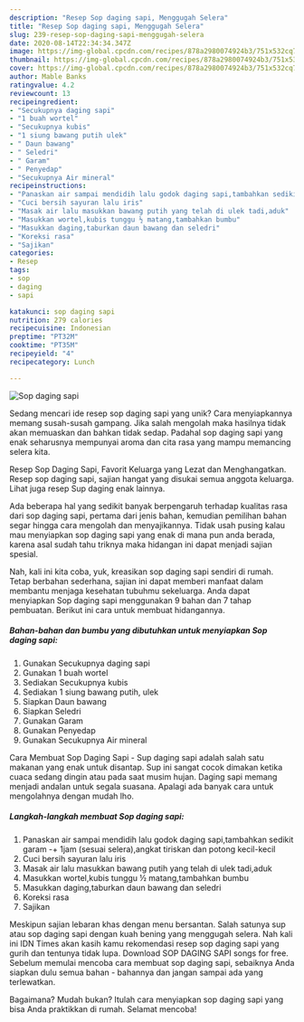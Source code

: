 ```yaml
---
description: "Resep Sop daging sapi, Menggugah Selera"
title: "Resep Sop daging sapi, Menggugah Selera"
slug: 239-resep-sop-daging-sapi-menggugah-selera
date: 2020-08-14T22:34:34.347Z
image: https://img-global.cpcdn.com/recipes/878a2980074924b3/751x532cq70/sop-daging-sapi-foto-resep-utama.jpg
thumbnail: https://img-global.cpcdn.com/recipes/878a2980074924b3/751x532cq70/sop-daging-sapi-foto-resep-utama.jpg
cover: https://img-global.cpcdn.com/recipes/878a2980074924b3/751x532cq70/sop-daging-sapi-foto-resep-utama.jpg
author: Mable Banks
ratingvalue: 4.2
reviewcount: 13
recipeingredient:
- "Secukupnya daging sapi"
- "1 buah wortel"
- "Secukupnya kubis"
- "1 siung bawang putih ulek"
- " Daun bawang"
- " Seledri"
- " Garam"
- " Penyedap"
- "Secukupnya Air mineral"
recipeinstructions:
- "Panaskan air sampai mendidih lalu godok daging sapi,tambahkan sedikit garam -+ 1jam (sesuai selera),angkat tiriskan dan potong kecil-kecil"
- "Cuci bersih sayuran lalu iris"
- "Masak air lalu masukkan bawang putih yang telah di ulek tadi,aduk"
- "Masukkan wortel,kubis tunggu ½ matang,tambahkan bumbu"
- "Masukkan daging,taburkan daun bawang dan seledri"
- "Koreksi rasa"
- "Sajikan"
categories:
- Resep
tags:
- sop
- daging
- sapi

katakunci: sop daging sapi 
nutrition: 279 calories
recipecuisine: Indonesian
preptime: "PT32M"
cooktime: "PT35M"
recipeyield: "4"
recipecategory: Lunch

---
```



![Sop daging sapi](https://img-global.cpcdn.com/recipes/878a2980074924b3/751x532cq70/sop-daging-sapi-foto-resep-utama.jpg)

Sedang mencari ide resep sop daging sapi yang unik? Cara menyiapkannya memang susah-susah gampang. Jika salah mengolah maka hasilnya tidak akan memuaskan dan bahkan tidak sedap. Padahal sop daging sapi yang enak seharusnya mempunyai aroma dan cita rasa yang mampu memancing selera kita.

Resep Sop Daging Sapi, Favorit Keluarga yang Lezat dan Menghangatkan. Resep sop daging sapi, sajian hangat yang disukai semua anggota keluarga. Lihat juga resep Sup daging enak lainnya.

Ada beberapa hal yang sedikit banyak berpengaruh terhadap kualitas rasa dari sop daging sapi, pertama dari jenis bahan, kemudian pemilihan bahan segar hingga cara mengolah dan menyajikannya. Tidak usah pusing kalau mau menyiapkan sop daging sapi yang enak di mana pun anda berada, karena asal sudah tahu triknya maka hidangan ini dapat menjadi sajian spesial.


Nah, kali ini kita coba, yuk, kreasikan sop daging sapi sendiri di rumah. Tetap berbahan sederhana, sajian ini dapat memberi manfaat dalam membantu menjaga kesehatan tubuhmu sekeluarga. Anda dapat menyiapkan Sop daging sapi menggunakan 9 bahan dan 7 tahap pembuatan. Berikut ini cara untuk membuat hidangannya.

<!--inarticleads1-->

##### Bahan-bahan dan bumbu yang dibutuhkan untuk menyiapkan Sop daging sapi:

1. Gunakan Secukupnya daging sapi
1. Gunakan 1 buah wortel
1. Sediakan Secukupnya kubis
1. Sediakan 1 siung bawang putih, ulek
1. Siapkan  Daun bawang
1. Siapkan  Seledri
1. Gunakan  Garam
1. Gunakan  Penyedap
1. Gunakan Secukupnya Air mineral


Cara Membuat Sop Daging Sapi - Sup daging sapi adalah salah satu makanan yang enak untuk disantap. Sup ini sangat cocok dimakan ketika cuaca sedang dingin atau pada saat musim hujan. Daging sapi memang menjadi andalan untuk segala suasana. Apalagi ada banyak cara untuk mengolahnya dengan mudah lho. 

<!--inarticleads2-->

##### Langkah-langkah membuat Sop daging sapi:

1. Panaskan air sampai mendidih lalu godok daging sapi,tambahkan sedikit garam -+ 1jam (sesuai selera),angkat tiriskan dan potong kecil-kecil
1. Cuci bersih sayuran lalu iris
1. Masak air lalu masukkan bawang putih yang telah di ulek tadi,aduk
1. Masukkan wortel,kubis tunggu ½ matang,tambahkan bumbu
1. Masukkan daging,taburkan daun bawang dan seledri
1. Koreksi rasa
1. Sajikan


Meskipun sajian lebaran khas dengan menu bersantan. Salah satunya sup atau sop daging sapi dengan kuah bening yang menggugah selera. Nah kali ini IDN Times akan kasih kamu rekomendasi resep sop daging sapi yang gurih dan tentunya tidak lupa. Download SOP DAGING SAPI songs for free. Sebelum memulai mencoba cara membuat sop daging sapi, sebaiknya Anda siapkan dulu semua bahan - bahannya dan jangan sampai ada yang terlewatkan. 

Bagaimana? Mudah bukan? Itulah cara menyiapkan sop daging sapi yang bisa Anda praktikkan di rumah. Selamat mencoba!

